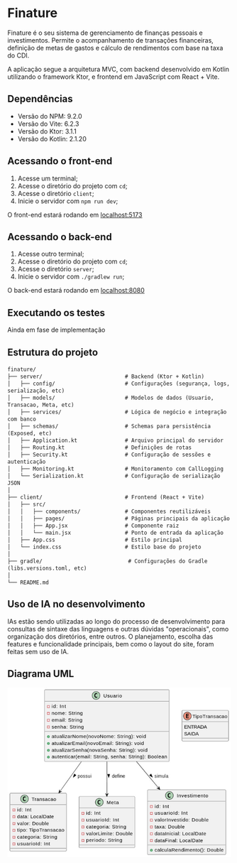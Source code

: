 # Finature
Finature é o seu sistema de gerenciamento de finanças pessoais e investimentos. Permite o acompanhamento de transações financeiras, definição de metas de gastos e cálculo de rendimentos com base na taxa do CDI.

A aplicação segue a arquitetura MVC, com backend desenvolvido em Kotlin utilizando o framework Ktor, e frontend em JavaScript com React + Vite.

## Dependências

- Versão do NPM: 9.2.0
- Versão do Vite: 6.2.3
- Versão do Ktor: 3.1.1
- Versão do Kotlin: 2.1.20

## Acessando o front-end

1. Acesse um terminal;
2. Acesse o diretório do projeto com `cd`;
3. Acesse o diretório `client`;
4. Inicie o servidor com `npm run dev`;

O front-end estará rodando em [localhost:5173](http://localhost:5173)

## Acessando o back-end

1. Acesse outro terminal;
2. Acesse o diretório do projeto com `cd`;
3. Acesse o diretório `server`;
4. Inicie o servidor com `./gradlew run`;

O back-end estará rodando em [localhost:8080](http://localhost:8080)

## Executando os testes

Ainda em fase de implementação

## Estrutura do projeto

```text
finature/
├── server/                          # Backend (Ktor + Kotlin)
│   ├── config/                      # Configurações (segurança, logs, serialização, etc)
│   ├── models/                      # Modelos de dados (Usuario, Transacao, Meta, etc)
│   ├── services/                    # Lógica de negócio e integração com banco
│   ├── schemas/                     # Schemas para persistência (Exposed, etc)
│   ├── Application.kt               # Arquivo principal do servidor
│   ├── Routing.kt                   # Definições de rotas
│   ├── Security.kt                  # Configuração de sessões e autenticação
│   ├── Monitoring.kt                # Monitoramento com CallLogging
│   └── Serialization.kt             # Configuração de serialização JSON
│
├── client/                          # Frontend (React + Vite)
│   ├── src/
│   │   ├── components/              # Componentes reutilizáveis
│   │   ├── pages/                   # Páginas principais da aplicação
│   │   ├── App.jsx                  # Componente raiz
│   │   └── main.jsx                 # Ponto de entrada da aplicação
│   ├── App.css                      # Estilo principal
│   └── index.css                    # Estilo base do projeto
│
├── gradle/                           # Configurações do Gradle (libs.versions.toml, etc)
│
└── README.md                        
```

## Uso de IA no desenvolvimento

IAs estão sendo utilizadas ao longo do processo de desenvolvimento para consultas de sintaxe das linguagens e outras dúvidas "operacionais", como organização dos diretórios, entre outros. O planejamento, escolha das features e funcionalidade principais, bem como o layout do site, foram feitas sem uso de IA.

## Diagrama UML

![Diagrama UML](docs/diagrama.jpeg)
